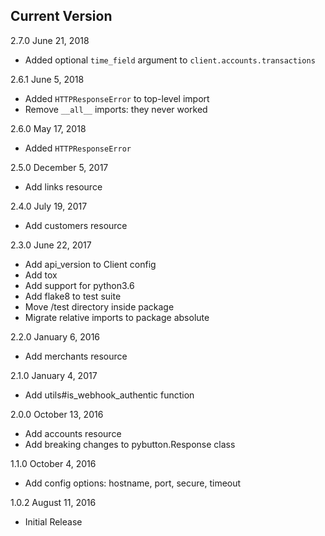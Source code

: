 Current Version
  -

2.7.0 June 21, 2018
  - Added optional `time_field` argument to `client.accounts.transactions`

2.6.1 June 5, 2018
  - Added `HTTPResponseError` to top-level import
  - Remove `__all__` imports: they never worked

2.6.0 May 17, 2018
  - Added `HTTPResponseError`

2.5.0 December 5, 2017
  - Add links resource

2.4.0 July 19, 2017
  - Add customers resource

2.3.0 June 22, 2017
  - Add api_version to Client config
  - Add tox
  - Add support for python3.6
  - Add flake8 to test suite
  - Move /test directory inside package
  - Migrate relative imports to package absolute

2.2.0 January 6, 2016
  - Add merchants resource

2.1.0 January 4, 2017
  - Add utils#is_webhook_authentic function

2.0.0 October 13, 2016
  - Add accounts resource
  - Add breaking changes to pybutton.Response class

1.1.0 October 4, 2016
  - Add config options: hostname, port, secure, timeout

1.0.2 August 11, 2016
  - Initial Release
